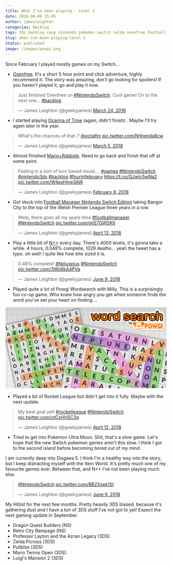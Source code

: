 ```yaml
---
title: What I've been playing - Level 3
date: 2018-06-09 15:45
author: jamesleighton
categories: Backlog
tags: 3ds backlog coop nintendo pokemon switch zelda oxenfree football-manager powgi
Slug: what-ive-been-playing-level-3
Status: published
image: /images/powgi.png
---
```


Since February I played mostly games on my Switch...

-   [Oxenfree](http://www.nintendolife.com/reviews/switch-eshop/oxenfree). It's a short 5 hour point and click adventure, highly recommend it. The story was amazing, don't go looking for spoilers! If you haven't played it, go and play it now.

<blockquote class="twitter-tweet" data-lang="en"><p lang="en" dir="ltr">Just finished Oxenfree on <a href="https://twitter.com/hashtag/NintendoSwitch?src=hash&amp;ref_src=twsrc%5Etfw">#NintendoSwitch</a>. Cool game! On to the next one... <a href="https://twitter.com/hashtag/backlog?src=hash&amp;ref_src=twsrc%5Etfw">#backlog</a></p>&mdash; James Leighton (@geekyjames) <a href="https://twitter.com/geekyjames/status/977676271361642496?ref_src=twsrc%5Etfw">March 24, 2018</a></blockquote>
<script async src="https://platform.twitter.com/widgets.js" charset="utf-8"></script>


-   I started playing [Ocarina of Time](https://twitter.com/geekyjames/status/970765422726451200) (again, didn't finish) . Maybe I'll try again later in the year.

<blockquote class="twitter-tweet" data-lang="en"><p lang="en" dir="ltr">What&#39;s the chances of that..? <a href="https://twitter.com/octalfm?ref_src=twsrc%5Etfw">@octalfm</a> <a href="https://t.co/Nhhenda8cw">pic.twitter.com/Nhhenda8cw</a></p>&mdash; James Leighton (@geekyjames) <a href="https://twitter.com/geekyjames/status/970765422726451200?ref_src=twsrc%5Etfw">March 5, 2018</a></blockquote>
<script async src="https://platform.twitter.com/widgets.js" charset="utf-8"></script>


-   Almost finished [Mario+Rabbids](https://twitter.com/geekyjames/status/962066024894836738). Need to go back and finish that off at some point.

<blockquote class="twitter-tweet" data-lang="en"><p lang="en" dir="ltr">Feeling in a sort of turn based mood.... <a href="https://twitter.com/hashtag/games?src=hash&amp;ref_src=twsrc%5Etfw">#games</a> <a href="https://twitter.com/hashtag/NintendoSwitch?src=hash&amp;ref_src=twsrc%5Etfw">#NintendoSwitch</a> <a href="https://twitter.com/hashtag/nintendo3ds?src=hash&amp;ref_src=twsrc%5Etfw">#nintendo3ds</a> <a href="https://twitter.com/hashtag/backlog?src=hash&amp;ref_src=twsrc%5Etfw">#backlog</a> <a href="https://twitter.com/hashtag/fourinfebruary?src=hash&amp;ref_src=twsrc%5Etfw">#fourinfebruary</a> <a href="https://t.co/QJwlc5wNa2">https://t.co/QJwlc5wNa2</a> <a href="https://t.co/W4exHme3AW">pic.twitter.com/W4exHme3AW</a></p>&mdash; James Leighton (@geekyjames) <a href="https://twitter.com/geekyjames/status/962066024894836738?ref_src=twsrc%5Etfw">February 9, 2018</a></blockquote>
<script async src="https://platform.twitter.com/widgets.js" charset="utf-8"></script>


-   Got stuck into [Football Manager Nintendo Switch Edition](https://twitter.com/geekyjames/status/984897874017206272) taking Bangor City to the top of the Welsh Premier League three years in a row.

<blockquote class="twitter-tweet" data-lang="en"><p lang="en" dir="ltr">Welp, there goes all my spare time <a href="https://twitter.com/hashtag/footballmanager?src=hash&amp;ref_src=twsrc%5Etfw">#footballmanager</a> <a href="https://twitter.com/hashtag/NintendoSwitch?src=hash&amp;ref_src=twsrc%5Etfw">#NintendoSwitch</a> <a href="https://t.co/miS7GWSKlt">pic.twitter.com/miS7GWSKlt</a></p>&mdash; James Leighton (@geekyjames) <a href="https://twitter.com/geekyjames/status/984897874017206272?ref_src=twsrc%5Etfw">April 13, 2018</a></blockquote>
<script async src="https://platform.twitter.com/widgets.js" charset="utf-8"></script>


-   Play a little bit of [N++](http://www.nintendolife.com/reviews/switch-eshop/nplusplus) every day. There's 4000 levels, it's gonna take a while. 4 hours, 0.048% complete, 1029 deaths... yeah the tweet has a typo. oh well! I quite like how bite sized it is.

<blockquote class="twitter-tweet" data-lang="en"><p lang="en" dir="ltr">0.48% complete! <a href="https://twitter.com/hashtag/Nplusplus?src=hash&amp;ref_src=twsrc%5Etfw">#Nplusplus</a> <a href="https://twitter.com/hashtag/NintendoSwitch?src=hash&amp;ref_src=twsrc%5Etfw">#NintendoSwitch</a> <a href="https://t.co/3Wo6kA4PVa">pic.twitter.com/3Wo6kA4PVa</a></p>&mdash; James Leighton (@geekyjames) <a href="https://twitter.com/geekyjames/status/1005472618168774656?ref_src=twsrc%5Etfw">June 9, 2018</a></blockquote>
<script async src="https://platform.twitter.com/widgets.js" charset="utf-8"></script>


-   Played quite a lot of Powgi Wordsearch with Milly. This is a surprisingly fun co-op game. Who knew how angry you get when someone finds the word you've set your heart on finding....

![h2x1\_nswitchds\_wordsearchbypowgi\_image1600w](/images/powgi.png)

-   Played a bit of Rocket League but didn't get into it fully. Maybe with the next update.

<blockquote class="twitter-tweet" data-lang="en"><p lang="en" dir="ltr">My best goal yet! <a href="https://twitter.com/hashtag/rocketleague?src=hash&amp;ref_src=twsrc%5Etfw">#rocketleague</a> <a href="https://twitter.com/hashtag/NintendoSwitch?src=hash&amp;ref_src=twsrc%5Etfw">#NintendoSwitch</a> <a href="https://t.co/ytCsHHSC3q">pic.twitter.com/ytCsHHSC3q</a></p>&mdash; James Leighton (@geekyjames) <a href="https://twitter.com/geekyjames/status/984492864993353728?ref_src=twsrc%5Etfw">April 12, 2018</a></blockquote>
<script async src="https://platform.twitter.com/widgets.js" charset="utf-8"></script>


-   Tried to get into Pokemon Ultra Moon. Shit, that's a slow game. Let's hope that the new Switch pokemon games aren't this slow. I think I got to the second island before becoming bored out of my mind.

I am currently deep into Disgaea 5. I think I'm a healthy way into the story, but I keep distracting myself with the Item World. It's pretty much one of my favourite games ever. Between that, and N++ I've not been playing much else.

<blockquote class="twitter-tweet" data-lang="en"><p lang="und" dir="ltr"><a href="https://twitter.com/hashtag/NintendoSwitch?src=hash&amp;ref_src=twsrc%5Etfw">#NintendoSwitch</a> <a href="https://t.co/BBZXsek1SI">pic.twitter.com/BBZXsek1SI</a></p>&mdash; James Leighton (@geekyjames) <a href="https://twitter.com/geekyjames/status/1005470227478470656?ref_src=twsrc%5Etfw">June 9, 2018</a></blockquote>
<script async src="https://platform.twitter.com/widgets.js" charset="utf-8"></script>


My Hitlist for the next few months. Pretty heavily 3DS biased, because it's gathering dust and I have a ton of 3DS stuff I've not got to yet! Expect the next gaming update in September.

-   Dragon Quest Builders (NS)
-   Retro City Rampage (NS)
-   Professor Layton and the Azran Legacy (3DS)
-   Zelda Picross (3DS)
-   Pullblox (3DS)
-   Mario Tennis Open (3DS)
-   Luigi's Mansion 2 (3DS)


